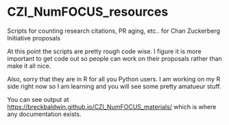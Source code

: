 # CZI_NumFOCUS_resources

Scripts for counting research citations, PR aging, etc.. for Chan Zuckerberg Initiative proposals

At this point the scripts are pretty rough code wise. I figure it is more important to get code 
out so people can work on their proposals rather than make it all nice. 

Also, sorry that they are in R for all you Python users. I am working on my R side right now so I am learning and you will see some pretty amatueur stuff. 

You can see output at https://breckbaldwin.github.io/CZI_NumFOCUS_materials/ which is 
where any documentation exists.




